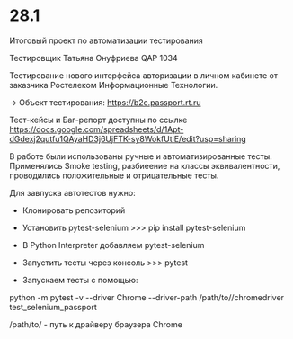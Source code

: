 # 28.1
Итоговый проект по автоматизации тестирования

Тестировщик Татьяна Онуфриева QAP 1034

Тестирование нового интерфейса авторизации в личном кабинете от заказчика Ростелеком Информационные Технологии. 

→ Объект тестирования: https://b2c.passport.rt.ru

Тест-кейсы и Баг-репорт доступны по ссылке https://docs.google.com/spreadsheets/d/1Apt-dGdexj2qutfu1QAyaHD3j6UjFTK-sy8WokfUtiE/edit?usp=sharing

В работе были использованы ручные и автоматизированные тесты.
Применялись Smoke testing, разбиеение на классы эквивалентности, проводились положительные и отрицательные тесты.

Для завпуска автотестов нужно: 

- Клонировать репозиторий

- Установить pytest-selenium >>> pip install pytest-selenium

- В Python Interpreter добавляем pytest-selenium

- Запустить тесты через консоль >>> pytest

- Запускаем тесты с помощью:

python -m pytest -v --driver Chrome --driver-path /path/to//chromedriver test_selenium_passport

/path/to/ -  путь к драйверу браузера Chrome
